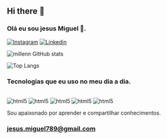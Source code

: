## Hi there 👋
### Olá eu sou jesus Miguel 👋.

[![Instagram](https://img.shields.io/badge/Instagram-E4405F?style=for-the-badge&logo=instagram&logoColor=white)](https://www.instagram.com/millennmiguel1/?hl=pt-br)
[![Linkedin](https://img.shields.io/badge/LinkedIn-0077B5?style=for-the-badge&logo=linkedin&logoColor=white)](https://www.linkedin.com/in/jesus-miguel-0115471a3?lipi=urn%3Ali%3Apage%3Ad_flagship3_profile_view_base_contact_details%3Bd5F7DHzWRTuZzgcb92imKQ%3D%3D)

![millenn GitHub stats](https://github-readme-stats.vercel.app/api?username=ujm01977&show_icons=true&theme=onedark)

![Top Langs](https://github-readme-stats.vercel.app/api/top-langs/?username=anuraghazra&exclude_repo=github-readme-stats,anuraghazra.github.io)
### Tecnologias que eu uso no meu dia a dia.

<div style="display: inline-block"><br/>
<img olign="center" alt="html5" src="https://img.shields.io/badge/HTML5-E34F26?style=for-the-badge&logo=html5&logoColor=white"</div>
<img olign="center" alt="html5" src="https://img.shields.io/badge/CSS3-1572B6?style=for-the-badge&logo=css3&logoColor=white"</div>
<img olign="center" alt="html5" src="https://img.shields.io/badge/JavaScript-F7DF1E?style=for-the-badge&logo=javascript&logoColor=black"</div>
<img olign="center" alt="html5" src="https://img.shields.io/badge/PHP-777BB4?style=for-the-badge&logo=php&logoColor=white"</div>
<img olign="center" alt="html5" src="https://img.shields.io/badge/Node.js-43853D?style=for-the-badge&logo=node.js&logoColor=white"</div><br/>


Sou apaixonado por aprender e compartilhar conhecimentos.

### jesus.miguel789@gmail.com
